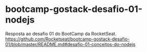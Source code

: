 # bootcamp-gostack-desafio-01-nodejs
Resposta ao desafio 01 do BootCamp da RocketSeat.
https://github.com/Rocketseat/bootcamp-gostack-desafio-01/blob/master/README.md#desafio-01-conceitos-do-nodejs
